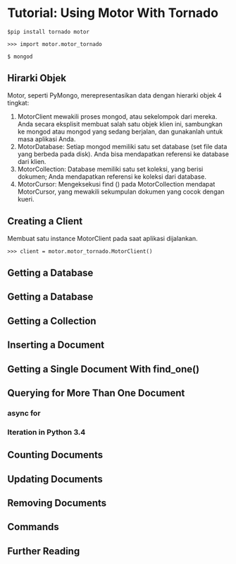 # Tutorial: Using Motor With Tornado

    $pip install tornado motor

    >>> import motor.motor_tornado

    $ mongod

## Hirarki Objek

Motor, seperti PyMongo, merepresentasikan data dengan hierarki objek 4 tingkat:

1. MotorClient mewakili proses mongod, atau sekelompok dari mereka. Anda secara eksplisit membuat salah satu objek klien ini, sambungkan ke mongod atau mongod yang sedang berjalan, dan gunakanlah untuk masa aplikasi Anda.
2. MotorDatabase: Setiap mongod memiliki satu set database (set file data yang berbeda pada disk). Anda bisa mendapatkan referensi ke database dari klien.
3. MotorCollection: Database memiliki satu set koleksi, yang berisi dokumen; Anda mendapatkan referensi ke koleksi dari database.
4. MotorCursor: Mengeksekusi find () pada MotorCollection mendapat MotorCursor, yang mewakili sekumpulan dokumen yang cocok dengan kueri.

## Creating a Client
Membuat satu instance MotorClient pada saat aplikasi dijalankan.

    >>> client = motor.motor_tornado.MotorClient()

## Getting a Database

## Getting a Database
## Getting a Collection
## Inserting a Document
## Getting a Single Document With find_one()
## Querying for More Than One Document
### async for
### Iteration in Python 3.4
## Counting Documents
## Updating Documents
## Removing Documents
## Commands
## Further Reading
